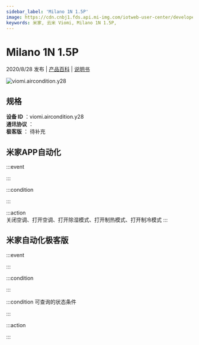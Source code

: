 ```yaml
---
sidebar_label: 'Milano 1N 1.5P'
image: https://cdn.cnbj1.fds.api.mi-img.com/iotweb-user-center/developer_16790477681920ztQaUID.png?GalaxyAccessKeyId=AKVGLQWBOVIRQ3XLEW&Expires=9223372036854775807&Signature=TbRqa7dRVE09FRInGpDWLAQjzb8=
keywords: 米家, 云米 Viomi, Milano 1N 1.5P, 
---
```

# Milano 1N 1.5P

2020/8/28 发布 | [产品百科](https://home.mi.com/webapp/content/baike/product/index.html?model=viomi.aircondition.y28/) | [说明书](https://home.mi.com/views/introduction.html?model=viomi.aircondition.y28&region=cn)

![viomi.aircondition.y28](https://cdn.cnbj1.fds.api.mi-img.com/iotweb-user-center/developer_16790477681920ztQaUID.png?GalaxyAccessKeyId=AKVGLQWBOVIRQ3XLEW&Expires=9223372036854775807&Signature=TbRqa7dRVE09FRInGpDWLAQjzb8=)

## 规格  
> 
**设备 ID** ：viomi.aircondition.y28  
**通讯协议** ：  
**极客版**  ： 待补充 


## 米家APP自动化  

:::event  

:::

:::condition  

:::

:::action   
关闭空调、打开空调、打开除湿模式、打开制热模式、打开制冷模式
:::

## 米家自动化极客版  

:::event  

:::

:::condition  

:::

:::condition 可查询的状态条件  

:::

:::action  

:::

        
